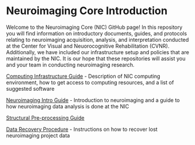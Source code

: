 # Neuroimaging Core Introduction

Welcome to the Neuroimaging Core (NIC) GitHub page! In this repository you will find information on introductory documents, guides, and protocols relating to neuroimaging acquisition, analysis, and interpretation conducted at the Center for Visual and Neuorocognitive Rehabilitation (CVNR). Additionally, we have included our infrastructure setup and policies that are maintained by the NIC. It is our hope that these repositories will assist you and your team in conducting neuroimaging research.

[Computing Infrastructure Guide](docs/Infrastructure_Guide.md) - Description of NIC computing environment, how to get access to computing resources, and a list of suggested software

[Neuroimaging Intro Guide](docs/nic_intro_pre-processing_guide.md) - Introduction to neuroimaging and a guide to how neuroimaging data analysis is done at the NIC

[Structural Pre-processing Guide](docs/nic_structural_pre-processing_guide.md)

[Data Recovery Procedure](docs/Data_Recovery_Guide.md) - Instructions on how to recover lost neuroimaging project data
